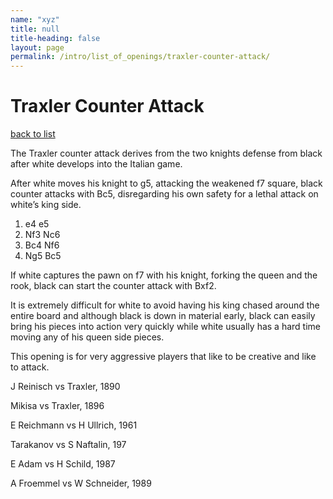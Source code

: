 ```yaml
---
name: "xyz"
title: null
title-heading: false
layout: page
permalink: /intro/list_of_openings/traxler-counter-attack/
---
```


# Traxler Counter Attack

[back to list](../../list_of_openings)



The Traxler counter attack derives from the two knights defense from black after white develops into the Italian game.

After white moves his knight to g5, attacking the weakened f7 square, black counter attacks with Bc5, disregarding his own safety for a lethal attack on white’s king side.

1. e4 e5
2. Nf3 Nc6
3. Bc4 Nf6
4. Ng5 Bc5

If white captures the pawn on f7 with his knight, forking the queen and the rook, black can start the counter attack with Bxf2.

It is extremely difficult for white to avoid having his king chased around the entire board and although black is down in material early, black can easily bring his pieces into action very quickly while white usually has a hard time moving any of his queen side pieces.

This opening is for very aggressive players that like to be creative and like to attack.






J Reinisch vs Traxler, 1890

Mikisa vs Traxler, 1896

E Reichmann vs H Ullrich, 1961

Tarakanov vs S Naftalin, 197

E Adam vs H Schild, 1987

A Froemmel vs W Schneider, 1989